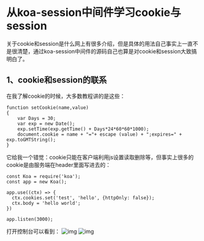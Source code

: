 # 从koa-session中间件学习cookie与session

关于cookie和session是什么网上有很多介绍，但是具体的用法自己事实上一直不是很清楚，通过koa-session中间件的源码自己也算是对cookie和session大致搞明白了。

## 1、cookie和session的联系
在我了解cookie的时候，大多数教程讲的是这些：

```
function setCookie(name,value) 
{ 
    var Days = 30; 
    var exp = new Date(); 
    exp.setTime(exp.getTime() + Days*24*60*60*1000); 
    document.cookie = name + "="+ escape (value) + ";expires=" + exp.toGMTString(); 
} 
```
它给我一个错觉：cookie只能在客户端利用js设置读取删除等，但事实上很多的cookie是由服务端在header里面写进去的：

```
const Koa = require('koa');
const app = new Koa();

app.use((ctx) => {
  ctx.cookies.set('test', 'hello', {httpOnly: false});
  ctx.body = 'hello world';
})

app.listen(3000);
```
打开控制台可以看到：
![img](https://github.com/zyl1314/blog/raw/master/public/img/session/1.png)
![img](https://github.com/zyl1314/blog/raw/master/public/img/session/2.png)











